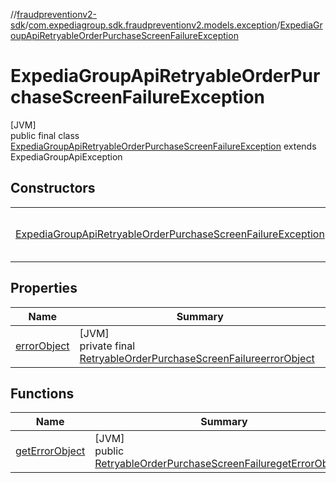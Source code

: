 //[fraudpreventionv2-sdk](../../../index.md)/[com.expediagroup.sdk.fraudpreventionv2.models.exception](../index.md)/[ExpediaGroupApiRetryableOrderPurchaseScreenFailureException](index.md)

# ExpediaGroupApiRetryableOrderPurchaseScreenFailureException

[JVM]\
public final class [ExpediaGroupApiRetryableOrderPurchaseScreenFailureException](index.md) extends ExpediaGroupApiException

## Constructors

| | |
|---|---|
| [ExpediaGroupApiRetryableOrderPurchaseScreenFailureException](-expedia-group-api-retryable-order-purchase-screen-failure-exception.md) | [JVM]<br>public [ExpediaGroupApiRetryableOrderPurchaseScreenFailureException](index.md)[ExpediaGroupApiRetryableOrderPurchaseScreenFailureException](-expedia-group-api-retryable-order-purchase-screen-failure-exception.md)([Integer](https://docs.oracle.com/javase/8/docs/api/java/lang/Integer.html)code, [RetryableOrderPurchaseScreenFailure](../../com.expediagroup.sdk.fraudpreventionv2.models/-retryable-order-purchase-screen-failure/index.md)errorObject) |

## Properties

| Name | Summary |
|---|---|
| [errorObject](index.md#152329428%2FProperties%2F-173342751) | [JVM]<br>private final [RetryableOrderPurchaseScreenFailure](../../com.expediagroup.sdk.fraudpreventionv2.models/-retryable-order-purchase-screen-failure/index.md)[errorObject](index.md#152329428%2FProperties%2F-173342751) |

## Functions

| Name | Summary |
|---|---|
| [getErrorObject](get-error-object.md) | [JVM]<br>public [RetryableOrderPurchaseScreenFailure](../../com.expediagroup.sdk.fraudpreventionv2.models/-retryable-order-purchase-screen-failure/index.md)[getErrorObject](get-error-object.md)() |
